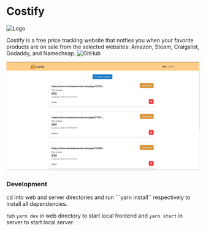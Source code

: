 # Costify
![Logo](misc/logo)

Costify is a free price tracking website that notfies you when your favorite products are on sale from the selected websites: Amazon, Steam, Craigslist, Godaddy, and Namecheap.
![GitHub](https://img.shields.io/github/license/nishgowda/costify)

![ScreenShot](misc/screen.png)

### Development

cd into web and server directories and run ```yarn install`` respectively to install all dependencies.

run ```yarn dev``` in web directory to start local frontend and ```yarn start``` in server to start local server.


